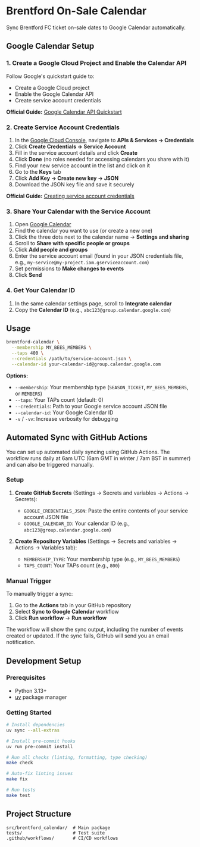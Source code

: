# Brentford On-Sale Calendar

Sync Brentford FC ticket on-sale dates to Google Calendar automatically.

## Google Calendar Setup

### 1. Create a Google Cloud Project and Enable the Calendar API

Follow Google's quickstart guide to:
- Create a Google Cloud project
- Enable the Google Calendar API
- Create service account credentials

**Official Guide:** [Google Calendar API Quickstart](https://developers.google.com/calendar/api/quickstart/python)

### 2. Create Service Account Credentials

1. In the [Google Cloud Console](https://console.cloud.google.com/), navigate to **APIs & Services → Credentials**
2. Click **Create Credentials → Service Account**
3. Fill in the service account details and click **Create**
4. Click **Done** (no roles needed for accessing calendars you share with it)
5. Find your new service account in the list and click on it
6. Go to the **Keys** tab
7. Click **Add Key → Create new key → JSON**
8. Download the JSON key file and save it securely

**Official Guide:** [Creating service account credentials](https://cloud.google.com/iam/docs/service-accounts-create)

### 3. Share Your Calendar with the Service Account

1. Open [Google Calendar](https://calendar.google.com)
2. Find the calendar you want to use (or create a new one)
3. Click the three dots next to the calendar name → **Settings and sharing**
4. Scroll to **Share with specific people or groups**
5. Click **Add people and groups**
6. Enter the service account email (found in your JSON credentials file, e.g., `my-service@my-project.iam.gserviceaccount.com`)
7. Set permissions to **Make changes to events**
8. Click **Send**

### 4. Get Your Calendar ID

1. In the same calendar settings page, scroll to **Integrate calendar**
2. Copy the **Calendar ID** (e.g., `abc123@group.calendar.google.com`)

## Usage

```bash
brentford-calendar \
  --membership MY_BEES_MEMBERS \
  --taps 400 \
  --credentials /path/to/service-account.json \
  --calendar-id your-calendar-id@group.calendar.google.com
```

**Options:**
- `--membership`: Your membership type (`SEASON_TICKET`, `MY_BEES_MEMBERS`, or `MEMBERS`)
- `--taps`: Your TAPs count (default: 0)
- `--credentials`: Path to your Google service account JSON file
- `--calendar-id`: Your Google Calendar ID
- `-v` / `-vv`: Increase verbosity for debugging

## Automated Sync with GitHub Actions

You can set up automated daily syncing using GitHub Actions. The workflow runs daily at 6am UTC (6am GMT in winter / 7am BST in summer) and can also be triggered manually.

### Setup

1. **Create GitHub Secrets** (Settings → Secrets and variables → Actions → Secrets):
   - `GOOGLE_CREDENTIALS_JSON`: Paste the entire contents of your service account JSON file
   - `GOOGLE_CALENDAR_ID`: Your calendar ID (e.g., `abc123@group.calendar.google.com`)

2. **Create Repository Variables** (Settings → Secrets and variables → Actions → Variables tab):
   - `MEMBERSHIP_TYPE`: Your membership type (e.g., `MY_BEES_MEMBERS`)
   - `TAPS_COUNT`: Your TAPs count (e.g., `800`)

### Manual Trigger

To manually trigger a sync:
1. Go to the **Actions** tab in your GitHub repository
2. Select **Sync to Google Calendar** workflow
3. Click **Run workflow** → **Run workflow**

The workflow will show the sync output, including the number of events created or updated. If the sync fails, GitHub will send you an email notification.

## Development Setup

### Prerequisites

- Python 3.13+
- [uv](https://docs.astral.sh/uv/) package manager

### Getting Started

```bash
# Install dependencies
uv sync --all-extras

# Install pre-commit hooks
uv run pre-commit install

# Run all checks (linting, formatting, type checking)
make check

# Auto-fix linting issues
make fix

# Run tests
make test
```

## Project Structure

```
src/brentford_calendar/  # Main package
tests/                   # Test suite
.github/workflows/       # CI/CD workflows
```
